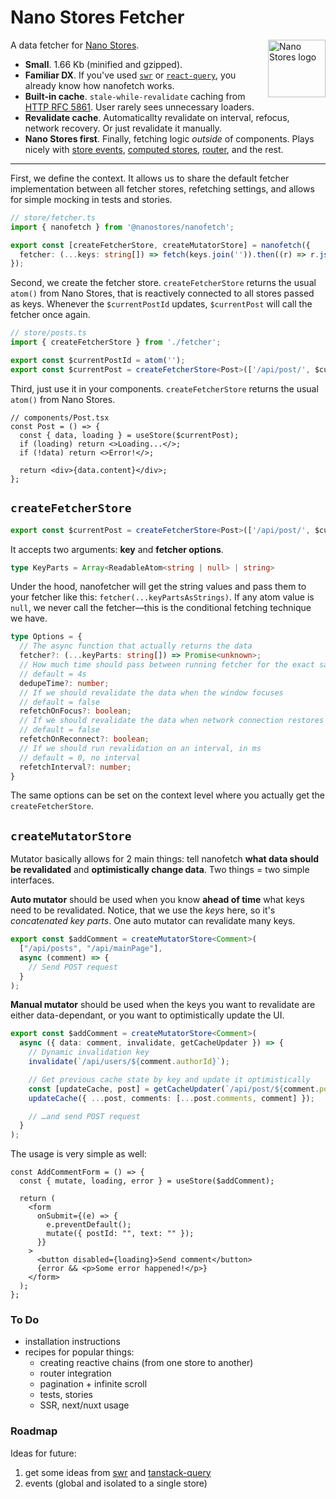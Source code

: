 # Nano Stores Fetcher

<img align="right" width="92" height="92" title="Nano Stores logo"
     src="https://nanostores.github.io/nanostores/logo.svg">

A data fetcher for [Nano Stores](https://github.com/nanostores/nanostores).

- **Small**. 1.66 Kb (minified and gzipped).
- **Familiar DX**. If you've used [`swr`](https://swr.vercel.app/) or
[`react-query`](https://react-query-v3.tanstack.com/), you already know how nanofetch
works.
- **Built-in cache**. `stale-while-revalidate` caching from 
[HTTP RFC 5861](https://tools.ietf.org/html/rfc5861). User rarely sees unnecessary
loaders.
- **Revalidate cache**. Automaticallty revalidate on interval, refocus, network 
recovery. Or just revalidate it manually.
- **Nano Stores first**. Finally, fetching logic *outside* of components. Plays nicely
with [store events](https://github.com/nanostores/nanostores#store-events),
[computed stores](https://github.com/nanostores/nanostores#computed-stores),
[router](https://github.com/nanostores/router), and the rest.

---

First, we define the context. It allows us to share the default fetcher
implementation between all fetcher stores, refetching settings, and allows for
simple mocking in tests and stories.

```ts
// store/fetcher.ts
import { nanofetch } from '@nanostores/nanofetch';

export const [createFetcherStore, createMutatorStore] = nanofetch({
  fetcher: (...keys: string[]) => fetch(keys.join('')).then((r) => r.json()),
});
```

Second, we create the fetcher store. `createFetcherStore` returns the usual `atom()`
from Nano Stores, that is reactively connected to all stores passed as keys. Whenever
the `$currentPostId` updates, `$currentPost` will call the fetcher once again.

```ts
// store/posts.ts
import { createFetcherStore } from './fetcher';

export const $currentPostId = atom('');
export const $currentPost = createFetcherStore<Post>(['/api/post/', $currentPostId]);
```

Third, just use it in your components. `createFetcherStore` returns the usual
`atom()` from Nano Stores.

```tsx
// components/Post.tsx
const Post = () => {
  const { data, loading } = useStore($currentPost);
  if (loading) return <>Loading...</>;
  if (!data) return <>Error!</>;

  return <div>{data.content}</div>;
};

```

## `createFetcherStore`

```ts
export const $currentPost = createFetcherStore<Post>(['/api/post/', $currentPostId]);
```

It accepts two arguments: **key** and **fetcher options**.

```ts
type KeyParts = Array<ReadableAtom<string | null> | string>
```

Under the hood, nanofetcher will get the string values and pass them to your fetcher
like this: `fetcher(...keyPartsAsStrings)`. If any atom value is `null`, we never call
the fetcher—this is the conditional fetching technique we have.

```ts
type Options = {
  // The async function that actually returns the data
  fetcher?: (...keyParts: string[]) => Promise<unknown>;
  // How much time should pass between running fetcher for the exact same key parts
  // default = 4s
  dedupeTime?: number;
  // If we should revalidate the data when the window focuses
  // default = false
  refetchOnFocus?: boolean;
  // If we should revalidate the data when network connection restores
  // default = false
  refetchOnReconnect?: boolean;
  // If we should run revalidation on an interval, in ms
  // default = 0, no interval
  refetchInterval?: number;
}
```

The same options can be set on the context level where you actually get the
`createFetcherStore`.

## `createMutatorStore`

Mutator basically allows for 2 main things: tell nanofetch **what data should be
revalidated** and **optimistically change data**. Two things = two simple interfaces.

**Auto mutator** should be used when you know **ahead of time** what keys need to be 
revalidated. Notice, that we use the *keys* here, so it's *concatenated key parts*.
One auto mutator can revalidate many keys.

```ts
export const $addComment = createMutatorStore<Comment>(
  ["/api/posts", "/api/mainPage"],
  async (comment) => {
    // Send POST request
  }
);
```

**Manual mutator** should be used when the keys you want to revalidate are either
data-dependant, or you want to optimistically update the UI.

```ts
export const $addComment = createMutatorStore<Comment>(
  async ({ data: comment, invalidate, getCacheUpdater }) => {
    // Dynamic invalidation key
    invalidate(`/api/users/${comment.authorId}`);

    // Get previous cache state by key and update it optimistically
    const [updateCache, post] = getCacheUpdater(`/api/post/${comment.postId}`);
    updateCache({ ...post, comments: [...post.comments, comment] });

    // …and send POST request
  }
);
```

The usage is very simple as well:

```tsx
const AddCommentForm = () => {
  const { mutate, loading, error } = useStore($addComment);

  return (
    <form
      onSubmit={(e) => {
        e.preventDefault();
        mutate({ postId: "", text: "" });
      }}
    >
      <button disabled={loading}>Send comment</button>
      {error && <p>Some error happened!</p>}
    </form>
  );
};
```

### To Do

- installation instructions
- recipes for popular things: 
  - creating reactive chains (from one store to another)
  - router integration
  - pagination + infinite scroll
  - tests, stories
  - SSR, next/nuxt usage

### Roadmap

Ideas for future:

1. get some ideas from [swr](https://swr.vercel.app/docs/api#options) and
[tanstack-query](https://react-query-v3.tanstack.com/)
2. events (global and isolated to a single store)

